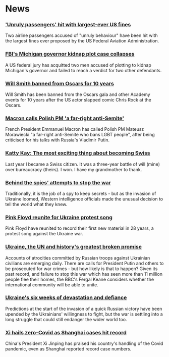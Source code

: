 # News
### ['Unruly passengers' hit with largest-ever US fines](https://www.bbc.com/news/world-us-canada-61047164)
Two airline passengers accused of "unruly behaviour" have been hit with the largest fines ever proposed by the US Federal Aviation Administration.
### [FBI's Michigan governor kidnap plot case collapses](https://www.bbc.com/news/world-us-canada-60999431)
A US federal jury has acquitted two men accused of plotting to kidnap Michigan's governor and failed to reach a verdict for two other defendants.
### [Will Smith banned from Oscars for 10 years](https://www.bbc.com/news/world-us-canada-61018821)
Will Smith has been banned from the Oscars gala and other Academy events for 10 years after the US actor slapped comic Chris Rock at the Oscars.
### [Macron calls Polish PM 'a far-right anti-Semite'](https://www.bbc.com/news/world-europe-61043344)
French President Emmanuel Macron has called Polish PM Mateusz Morawiecki "a far-right anti-Semite who bans LGBT people", after being criticised for his talks with Russia's Vladimir Putin. 
### [Katty Kay: The most exciting thing about becoming Swiss](https://www.bbc.com/news/world-us-canada-61033126)
Last year I became a Swiss citizen. It was a three-year battle of will (mine) over bureaucracy (theirs). I won. I have my grandmother to thank. 
### [Behind the spies’ attempts to stop the war](https://www.bbc.com/news/world-europe-61044063)
Traditionally, it is the job of a spy to keep secrets - but as the invasion of Ukraine loomed, Western intelligence officials made the unusual decision to tell the world what they knew.
### [Pink Floyd reunite for Ukraine protest song](https://www.bbc.com/news/entertainment-arts-61037080)
Pink Floyd have reunited to record their first new material in 28 years, a protest song against the Ukraine war.
### [Ukraine, the UN and history's greatest broken promise](https://www.bbc.com/news/world-europe-61021862)
Accounts of atrocities committed by Russian troops against Ukrainian civilians are emerging daily. There are calls for President Putin and others to be prosecuted for war crimes - but how likely is that to happen? Given its past record, and failure to stop this war which has seen more than 11 million people flee their homes, the BBC's Fergal Keane considers whether the international community will be able to unite. 
### [Ukraine's six weeks of devastation and defiance](https://www.bbc.com/news/world-europe-61027292)
Predictions at the start of the invasion of a quick Russian victory have been upended by the Ukrainians' willingness to fight, but the war is settling into a long struggle that could still endanger the wider world too.
### [Xi hails zero-Covid as Shanghai cases hit record](https://www.bbc.com/news/world-asia-china-61043346)
China's President Xi Jinping has praised his country's handling of the Covid pandemic, even as Shanghai reported record case numbers.
